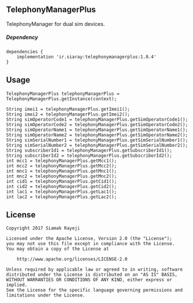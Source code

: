 ## TelephonyManagerPlus
TelephonyManager for dual sim devices.

##### Dependency

    dependencies {
        implementation 'ir.siaray:telephonymanagerplus:1.0.4'
    }

## Usage

    TelephonyManagerPlus telephonyManagerPlus = TelephonyManagerPlus.getInstance(context);
    
    String imei1 = telephonyManagerPlus.getImei1();
    String imei2 = telephonyManagerPlus.getImei2();
    String simOperatorCode1 = telephonyManagerPlus.getSimOperatorCode1();
    String simOperatorCode2 = telephonyManagerPlus.getSimOperatorCode2();
    String simOperatorName1 = telephonyManagerPlus.getSimOperatorName1();
    String simOperatorName2 = telephonyManagerPlus.getSimOperatorName2();
    String simSerialNumber1 = telephonyManagerPlus.getSimSerialNumber1();
    String simSerialNumber2 = telephonyManagerPlus.getSimSerialNumber2();
    String subscriberId1 = telephonyManagerPlus.getSubscriberId1();
    String subscriberId2 = telephonyManagerPlus.getSubscriberId2();
    int mcc1 = telephonyManagerPlus.getMcc1();
    int mcc2 = telephonyManagerPlus.getMcc2();
    int mnc1 = telephonyManagerPlus.getMnc1();
    int mnc2 = telephonyManagerPlus.getMnc2();
    int cid1 = telephonyManagerPlus.getCid1();
    int cid2 = telephonyManagerPlus.getCid2();
    int lac1 = telephonyManagerPlus.getLac1();
    int lac2 = telephonyManagerPlus.getLac2();


## License

    Copyright 2017 Siamak Rayeji

    Licensed under the Apache License, Version 2.0 (the "License");
    you may not use this file except in compliance with the License.
    You may obtain a copy of the License at

        http://www.apache.org/licenses/LICENSE-2.0

    Unless required by applicable law or agreed to in writing, software
    distributed under the License is distributed on an "AS IS" BASIS,
    WITHOUT WARRANTIES OR CONDITIONS OF ANY KIND, either express or implied.
    See the License for the specific language governing permissions and
    limitations under the License.
